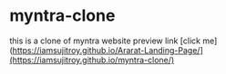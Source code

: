 # myntra-clone
this is a clone of myntra website
preview link [click me](https://iamsujitroy.github.io/Ararat-Landing-Page/](https://iamsujitroy.github.io/myntra-clone/)
